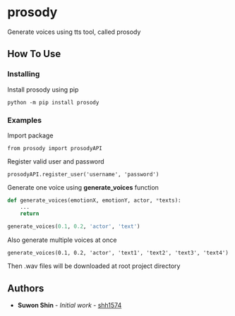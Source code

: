#  prosody

Generate voices using tts tool, called prosody

## How To Use
### Installing

Install prosody using pip
```
python -m pip install prosody
```

### Examples

Import package
```
from prosody import prosodyAPI 
```

Register valid user and password 

```
prosodyAPI.register_user('username', 'password')
```
Generate one voice using  **generate_voices**  function
```python
def generate_voices(emotionX, emotionY, actor, *texts):
	...
    return
    
generate_voices(0.1, 0.2, 'actor', 'text')
```
Also generate multiple voices at once 
```
generate_voices(0.1, 0.2, 'actor', 'text1', 'text2', 'text3', 'text4')
```
Then .wav files will be downloaded at root project directory



## Authors

* **Suwon Shin** - *Initial work* - [shh1574](https://github.com/shh1574)